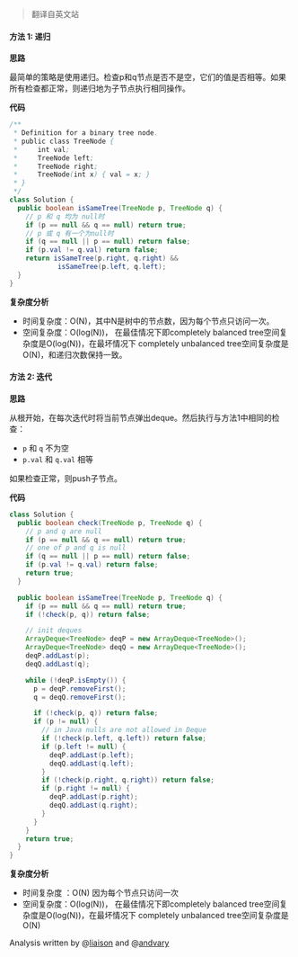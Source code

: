 > 翻译自英文站

#### 方法 1: 递归

**思路**

最简单的策略是使用递归。检查p和q节点是否不是空，它们的值是否相等。如果所有检查都正常，则递归地为子节点执行相同操作。

**代码**

```java
/**
 * Definition for a binary tree node.
 * public class TreeNode {
 *     int val;
 *     TreeNode left;
 *     TreeNode right;
 *     TreeNode(int x) { val = x; }
 * }
 */
class Solution {
  public boolean isSameTree(TreeNode p, TreeNode q) {
    // p 和 q 均为 null时
    if (p == null && q == null) return true;
    // p 或 q 有一个为null时
    if (q == null || p == null) return false;
    if (p.val != q.val) return false;
    return isSameTree(p.right, q.right) &&
            isSameTree(p.left, q.left);
  }
}
```

**复杂度分析**

- 时间复杂度：O(N)，其中N是树中的节点数，因为每个节点只访问一次。
- 空间复杂度：O(log(N))， 在最佳情况下即completely balanced tree空间复杂度是O(log(N))，在最坏情况下 completely unbalanced tree空间复杂度是O(N)，和递归次数保持一致。



#### 方法 2: 迭代

**思路**

从根开始，在每次迭代时将当前节点弹出deque。然后执行与方法1中相同的检查：

- `p` 和 `q` 不为空
- `p.val` 和 `q.val` 相等

如果检查正常，则push子节点。

**代码**

```java
class Solution {
  public boolean check(TreeNode p, TreeNode q) {
    // p and q are null
    if (p == null && q == null) return true;
    // one of p and q is null
    if (q == null || p == null) return false;
    if (p.val != q.val) return false;
    return true;
  }

  public boolean isSameTree(TreeNode p, TreeNode q) {
    if (p == null && q == null) return true;
    if (!check(p, q)) return false;

    // init deques
    ArrayDeque<TreeNode> deqP = new ArrayDeque<TreeNode>();
    ArrayDeque<TreeNode> deqQ = new ArrayDeque<TreeNode>();
    deqP.addLast(p);
    deqQ.addLast(q);

    while (!deqP.isEmpty()) {
      p = deqP.removeFirst();
      q = deqQ.removeFirst();

      if (!check(p, q)) return false;
      if (p != null) {
        // in Java nulls are not allowed in Deque
        if (!check(p.left, q.left)) return false;
        if (p.left != null) {
          deqP.addLast(p.left);
          deqQ.addLast(q.left);
        }
        if (!check(p.right, q.right)) return false;
        if (p.right != null) {
          deqP.addLast(p.right);
          deqQ.addLast(q.right);
        }
      }
    }
    return true;
  }
}
```

**复杂度分析**

- 时间复杂度 ：O(N) 因为每个节点只访问一次
- 空间复杂度：O(log(N))， 在最佳情况下即completely balanced tree空间复杂度是O(log(N))，在最坏情况下 completely unbalanced tree空间复杂度是O(N)

Analysis written by @[liaison](https://leetcode.com/liaison/) and @[andvary](https://leetcode.com/andvary/)